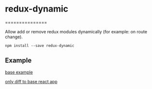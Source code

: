 # redux-dynamic
===============

Allow add or remove redux modules dynamically (for example: on route change).

```
npm install --save redux-dynamic
```

## Example

[base example](https://github.com/pofigizm/redux-dynamic/tree/master/example)

[only diff to base react app](https://github.com/pofigizm/redux-dynamic/commit/e517ff64a05aad8a118f0ca5e04d4df2b2c8890c)
